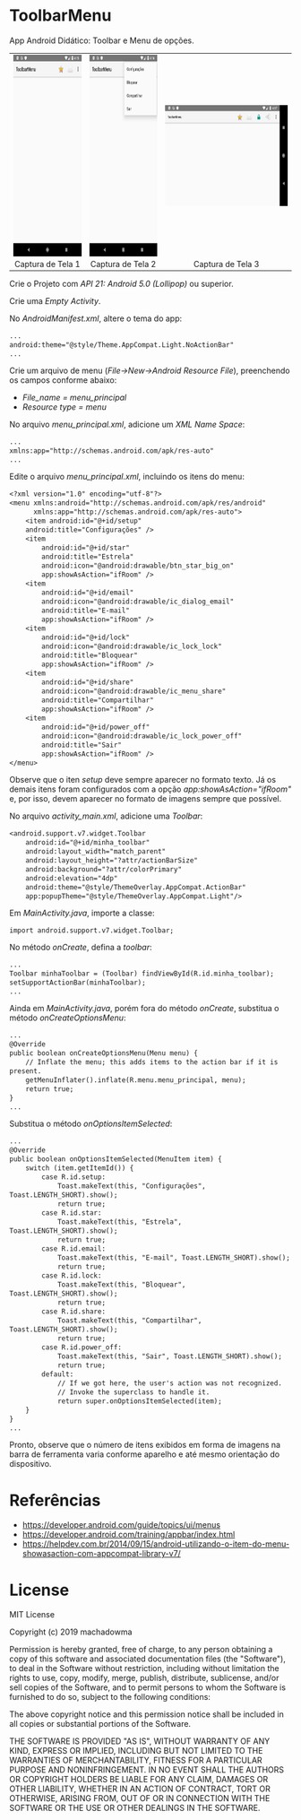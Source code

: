 # ToolbarMenu

App Android Didático: Toolbar e Menu de opções.

<table>
<tr align=center>
<td><img src="https://github.com/machadowma/ToolbarMenu/blob/master/screen_capture_1.png" align="left" height="360" width="180" ></td>
<td><img src="https://github.com/machadowma/ToolbarMenu/blob/master/screen_capture_2.png" align="left" height="360" width="180" ></td>
<td><img src="https://github.com/machadowma/ToolbarMenu/blob/master/screen_capture_3.png" align="left" height="180" width="360" ></td>
</tr>
<tr align=center>
<td>Captura de Tela 1</td>
<td>Captura de Tela 2</td>
<td>Captura de Tela 3</td>
</tr>
</table>

Crie o Projeto com *API 21: Android 5.0 (Lollipop)* ou superior.

Crie uma *Empty Activity*.

No *AndroidManifest.xml*, altere o tema do app:


```
...
android:theme="@style/Theme.AppCompat.Light.NoActionBar"
...
```

Crie um arquivo de menu (*File->New->Android Resource File*), preenchendo os campos conforme abaixo:
* *File_name = menu_principal*
* *Resource type = menu*

No arquivo *menu_principal.xml*, adicione um *XML Name Space*:
```
...
xmlns:app="http://schemas.android.com/apk/res-auto"
...
```

Edite o arquivo *menu_principal.xml*, incluindo os itens do menu:
```
<?xml version="1.0" encoding="utf-8"?>
<menu xmlns:android="http://schemas.android.com/apk/res/android"
      xmlns:app="http://schemas.android.com/apk/res-auto">
    <item android:id="@+id/setup"
    android:title="Configurações" />
    <item
        android:id="@+id/star"
        android:title="Estrela"
        android:icon="@android:drawable/btn_star_big_on"
        app:showAsAction="ifRoom" />
    <item
        android:id="@+id/email"
        android:icon="@android:drawable/ic_dialog_email"
        android:title="E-mail"
        app:showAsAction="ifRoom" />
    <item
        android:id="@+id/lock"
        android:icon="@android:drawable/ic_lock_lock"
        android:title="Bloquear"
        app:showAsAction="ifRoom" />
    <item
        android:id="@+id/share"
        android:icon="@android:drawable/ic_menu_share"
        android:title="Compartilhar"
        app:showAsAction="ifRoom" />
    <item
        android:id="@+id/power_off"
        android:icon="@android:drawable/ic_lock_power_off"
        android:title="Sair"
        app:showAsAction="ifRoom" />
</menu>
```
Observe que o iten *setup* deve sempre aparecer no formato texto. Já os demais itens foram configurados com a opção *app:showAsAction="ifRoom"* e, por isso, devem aparecer no formato de imagens sempre que possível.

No arquivo *activity_main.xml*, adicione uma *Toolbar*:
```
<android.support.v7.widget.Toolbar
    android:id="@+id/minha_toolbar"
    android:layout_width="match_parent"
    android:layout_height="?attr/actionBarSize"
    android:background="?attr/colorPrimary"
    android:elevation="4dp"
    android:theme="@style/ThemeOverlay.AppCompat.ActionBar"
    app:popupTheme="@style/ThemeOverlay.AppCompat.Light"/>
```

Em *MainActivity.java*, importe a classe:
```
import android.support.v7.widget.Toolbar;
```

No método *onCreate*, defina a *toolbar*:
```
...
Toolbar minhaToolbar = (Toolbar) findViewById(R.id.minha_toolbar);
setSupportActionBar(minhaToolbar);
...
```

Ainda em *MainActivity.java*, porém fora do método *onCreate*, substitua o método *onCreateOptionsMenu*:
```
...
@Override
public boolean onCreateOptionsMenu(Menu menu) {
    // Inflate the menu; this adds items to the action bar if it is present.
    getMenuInflater().inflate(R.menu.menu_principal, menu);
    return true;
}
...
```

Substitua o método *onOptionsItemSelected*:
```
...
@Override
public boolean onOptionsItemSelected(MenuItem item) {
    switch (item.getItemId()) {
        case R.id.setup:
            Toast.makeText(this, "Configurações", Toast.LENGTH_SHORT).show();
            return true;
        case R.id.star:
            Toast.makeText(this, "Estrela", Toast.LENGTH_SHORT).show();
            return true;
        case R.id.email:
            Toast.makeText(this, "E-mail", Toast.LENGTH_SHORT).show();
            return true;
        case R.id.lock:
            Toast.makeText(this, "Bloquear", Toast.LENGTH_SHORT).show();
            return true;
        case R.id.share:
            Toast.makeText(this, "Compartilhar", Toast.LENGTH_SHORT).show();
            return true;
        case R.id.power_off:
            Toast.makeText(this, "Sair", Toast.LENGTH_SHORT).show();
            return true;
        default:
            // If we got here, the user's action was not recognized.
            // Invoke the superclass to handle it.
            return super.onOptionsItemSelected(item);
    }
}
...
```

Pronto, observe que o número de itens exibidos em forma de imagens na barra de ferramenta varia conforme aparelho e até mesmo orientação do dispositivo.

# Referências
* https://developer.android.com/guide/topics/ui/menus
* https://developer.android.com/training/appbar/index.html
* https://helpdev.com.br/2014/09/15/android-utilizando-o-item-do-menu-showasaction-com-appcompat-library-v7/

# License

MIT License

Copyright (c) 2019 machadowma

Permission is hereby granted, free of charge, to any person obtaining a copy
of this software and associated documentation files (the "Software"), to deal
in the Software without restriction, including without limitation the rights
to use, copy, modify, merge, publish, distribute, sublicense, and/or sell
copies of the Software, and to permit persons to whom the Software is
furnished to do so, subject to the following conditions:

The above copyright notice and this permission notice shall be included in all
copies or substantial portions of the Software.

THE SOFTWARE IS PROVIDED "AS IS", WITHOUT WARRANTY OF ANY KIND, EXPRESS OR
IMPLIED, INCLUDING BUT NOT LIMITED TO THE WARRANTIES OF MERCHANTABILITY,
FITNESS FOR A PARTICULAR PURPOSE AND NONINFRINGEMENT. IN NO EVENT SHALL THE
AUTHORS OR COPYRIGHT HOLDERS BE LIABLE FOR ANY CLAIM, DAMAGES OR OTHER
LIABILITY, WHETHER IN AN ACTION OF CONTRACT, TORT OR OTHERWISE, ARISING FROM,
OUT OF OR IN CONNECTION WITH THE SOFTWARE OR THE USE OR OTHER DEALINGS IN THE
SOFTWARE.
